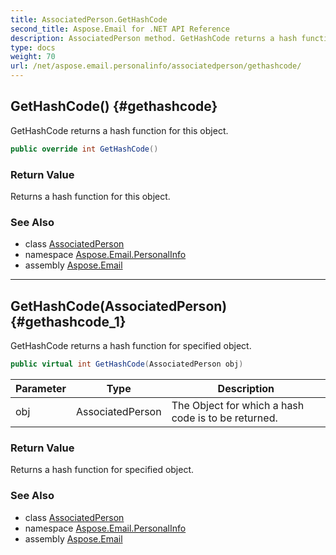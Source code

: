 ```yaml
---
title: AssociatedPerson.GetHashCode
second_title: Aspose.Email for .NET API Reference
description: AssociatedPerson method. GetHashCode returns a hash function for this object
type: docs
weight: 70
url: /net/aspose.email.personalinfo/associatedperson/gethashcode/
---
```

## GetHashCode() {#gethashcode}

GetHashCode returns a hash function for this object.

```csharp
public override int GetHashCode()
```

### Return Value

Returns a hash function for this object.

### See Also

* class [AssociatedPerson](../)
* namespace [Aspose.Email.PersonalInfo](../../associatedperson/)
* assembly [Aspose.Email](../../../)

---

## GetHashCode(AssociatedPerson) {#gethashcode_1}

GetHashCode returns a hash function for specified object.

```csharp
public virtual int GetHashCode(AssociatedPerson obj)
```

| Parameter | Type | Description |
| --- | --- | --- |
| obj | AssociatedPerson | The Object for which a hash code is to be returned. |

### Return Value

Returns a hash function for specified object.

### See Also

* class [AssociatedPerson](../)
* namespace [Aspose.Email.PersonalInfo](../../associatedperson/)
* assembly [Aspose.Email](../../../)


